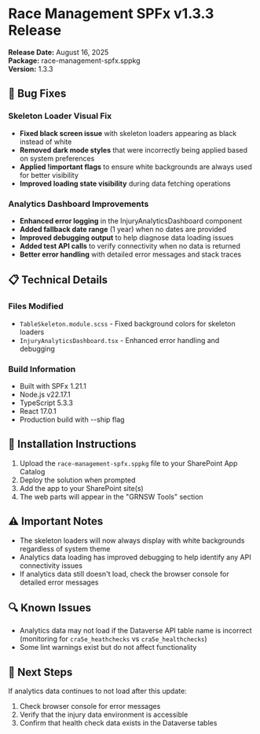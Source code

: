 # Race Management SPFx v1.3.3 Release

**Release Date:** August 16, 2025  
**Package:** race-management-spfx.sppkg  
**Version:** 1.3.3

## 🐛 Bug Fixes

### Skeleton Loader Visual Fix
- **Fixed black screen issue** with skeleton loaders appearing as black instead of white
- **Removed dark mode styles** that were incorrectly being applied based on system preferences
- **Applied !important flags** to ensure white backgrounds are always used for better visibility
- **Improved loading state visibility** during data fetching operations

### Analytics Dashboard Improvements
- **Enhanced error logging** in the InjuryAnalyticsDashboard component
- **Added fallback date range** (1 year) when no dates are provided
- **Improved debugging output** to help diagnose data loading issues
- **Added test API calls** to verify connectivity when no data is returned
- **Better error handling** with detailed error messages and stack traces

## 📋 Technical Details

### Files Modified
- `TableSkeleton.module.scss` - Fixed background colors for skeleton loaders
- `InjuryAnalyticsDashboard.tsx` - Enhanced error handling and debugging

### Build Information
- Built with SPFx 1.21.1
- Node.js v22.17.1
- TypeScript 5.3.3
- React 17.0.1
- Production build with --ship flag

## 🚀 Installation Instructions

1. Upload the `race-management-spfx.sppkg` file to your SharePoint App Catalog
2. Deploy the solution when prompted
3. Add the app to your SharePoint site(s)
4. The web parts will appear in the "GRNSW Tools" section

## ⚠️ Important Notes

- The skeleton loaders will now always display with white backgrounds regardless of system theme
- Analytics data loading has improved debugging to help identify any API connectivity issues
- If analytics data still doesn't load, check the browser console for detailed error messages

## 🔍 Known Issues

- Analytics data may not load if the Dataverse API table name is incorrect (monitoring for `cra5e_heathchecks` vs `cra5e_healthchecks`)
- Some lint warnings exist but do not affect functionality

## 📝 Next Steps

If analytics data continues to not load after this update:
1. Check browser console for error messages
2. Verify that the injury data environment is accessible
3. Confirm that health check data exists in the Dataverse tables